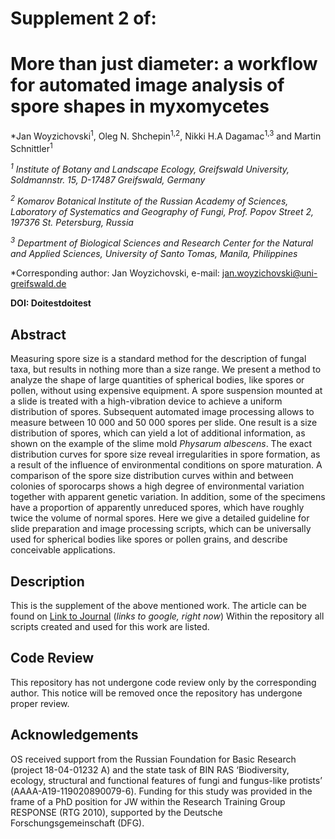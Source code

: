 # Supplement 2 of:
# More than just diameter: a workflow for automated image analysis of spore shapes in myxomycetes

*Jan Woyzichovski<sup>1</sup>, Oleg N. Shchepin<sup>1,2</sup>, Nikki H.A Dagamac<sup>1,3</sup> and Martin Schnittler<sup>1</sup>

*<sup>1</sup> Institute of Botany and Landscape Ecology, Greifswald University, Soldmannstr. 15, D-17487 Greifswald, Germany*

*<sup>2</sup> Komarov Botanical Institute of the Russian Academy of Sciences, Laboratory of Systematics and Geography of Fungi, 
Prof. Popov Street 2, 197376 St. Petersburg, Russia*

*<sup>3</sup> Department of Biological Sciences and Research Center for the Natural and Applied Sciences, University of Santo Tomas, Manila, Philippines*

*Corresponding author: Jan Woyzichovski, e-mail: jan.woyzichovski@uni-greifswald.de

**DOI: Doitestdoitest**
## Abstract
Measuring spore size is a standard method for the description of fungal taxa, but results in nothing more than a size range. We present a method to analyze the shape of large quantities of spherical bodies, like spores or pollen, without using expensive equipment. A spore suspension mounted at a slide is treated with a high-vibration device to achieve a uniform distribution of spores. Subsequent automated image processing allows to measure between 10 000 and 50 000 spores per slide. One result is a size distribution of spores, which can yield a lot of additional information, as shown on the example of the slime mold *Physarum albescens*. The exact distribution curves for spore size reveal irregularities in spore formation, as a result of the influence of environmental conditions on spore maturation. A comparison of the spore size distribution curves within and between colonies of sporocarps shows a high degree of environmental variation together with apparent genetic variation. In addition, some of the specimens have a proportion of apparently unreduced spores, which have roughly twice the volume of normal spores. Here we give a detailed guideline for slide preparation and image processing scripts, which can be universally used for spherical bodies like spores or pollen grains, and describe conceivable applications.

## Description
This is the supplement of the above mentioned work. The article can be found on [Link to Journal](http://google.com) (*links to google, right now*)
Within the repository all scripts created and used for this work are listed. 

## Code Review
This repository has not undergone code review only by the corresponding author. This notice will be removed once the repository has undergone proper review.

## Acknowledgements
OS received support from the Russian Foundation for Basic Research (project 18-04-01232 А) and the state task of BIN RAS ‘Biodiversity, ecology, structural and functional features of fungi and fungus-like protists’ (АААА-А19-119020890079-6).
Funding for this study was provided in the frame of a PhD position for JW within the Research Training Group RESPONSE (RTG 2010), supported by the Deutsche Forschungsgemeinschaft (DFG).
